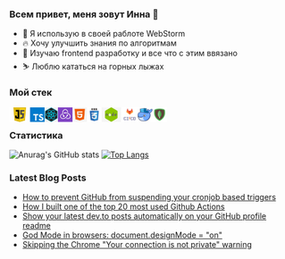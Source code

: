 ### Всем привет, меня зовут Инна 👋
- 🔭 Я использую в своей раблоте WebStorm
- 🔥 Хочу улучшить знания по алгоритмам 
- 🌱 Изучаю frontend разработку и все что с этим ввязано
- ⛷ Люблю кататься на горных лыжах 

### Мой стек
[<img height="26px" align="left" alt="javascript" src="https://github.com/iibadreeva/iibadreeva/blob/main/images/js_thumb.jpg?raw=true">](https://learn.javascript.ru/)
[<img height="26px" align="left" alt="typescript" src="https://github.com/iibadreeva/iibadreeva/blob/main/images/typescript.png?raw=true">](https://www.typescriptlang.org/)
[<img height="26px" align="left" alt="react" src="https://github.com/iibadreeva/iibadreeva/blob/main/images/png-transparent-black-and-blue-atom-icon-screenshot-react-javascript-responsive-web-design-github-angularjs-github-logo-electric-blue-signage.png?raw=true">](https://reactjs.org/)
[<img height="26px" align="left" alt="redux" src="https://github.com/iibadreeva/iibadreeva/blob/main/images/5ed819a41bec6275eade8334_Redux-p-800.jpeg?raw=true">](https://redux.js.org/)
[<img height="26px" align="left" alt="html" src="https://github.com/iibadreeva/iibadreeva/blob/main/images/kisspng-html-web-development-responsive-web-design-cascadi-end-5acb4fc4bdc2a9.6992816915232736687773.jpg?raw=true">](http://htmlbook.ru/html)
[<img height="26px" align="left" alt="css" src="https://github.com/iibadreeva/iibadreeva/blob/main/images/logo-css3.png?raw=true">](https://www.w3schools.com/css/default.asp)
[<img height="26px" align="left" alt="nodejs" src="https://github.com/iibadreeva/iibadreeva/blob/main/images/kisspng-node-js-javascript-react-mean-angularjs-austin-anderson-5c3569cfb277c8.831319791547004367731.jpg?raw=true">](https://nodejs.org/en/)
[<img height="26px" align="left" alt="ci/cd" src="https://github.com/iibadreeva/iibadreeva/blob/main/images/pasted-from-clipboard.png?raw=true">](https://habr.com/ru/company/otus/blog/515078/)
[<img height="26px" align="left" alt="docker" src="https://github.com/iibadreeva/iibadreeva/blob/main/images/CozzMFiUkAAD0vq.png?raw=true">](https://www.docker.com/)
[<img height="26px" align="left" alt="mongodb" src="https://github.com/iibadreeva/iibadreeva/blob/main/images/mongodb.png?raw=true">](https://www.mongodb.com/)
<br />
### Статистика
![Anurag's GitHub stats](https://github-readme-stats.vercel.app/api?username=iibadreeva)
[![Top Langs](https://github-readme-stats.vercel.app/api/top-langs/?username=iibadreeva&layout=compact)](https://github.com/anuraghazra/github-readme-stats)

### Latest Blog Posts
<!-- BLOG-POST-LIST:START -->
- [How to prevent GitHub from suspending your cronjob based triggers](https://dev.to/gautamkrishnar/how-to-prevent-github-from-suspending-your-cronjob-based-triggers-knf)
- [How I built one of the top 20 most used Github Actions](https://www.gautamkrishnar.com/how-i-built-one-of-the-top-20-most-used-github-actions/)
- [Show your latest dev.to posts automatically on your GitHub profile readme](https://dev.to/gautamkrishnar/show-your-latest-dev-to-posts-automatically-in-your-github-profile-readme-3nk8)
- [God Mode in browsers: document.designMode = "on"](https://dev.to/gautamkrishnar/god-mode-in-browsers-document-designmode-on-2pmo)
- [Skipping the Chrome "Your connection is not private" warning](https://dev.to/gautamkrishnar/quickbits-1-skipping-the-chrome-your-connection-is-not-private-warning-4kp1)
<!-- BLOG-POST-LIST:END -->

<!--
**iibadreeva/iibadreeva** is a ✨ _special_ ✨ repository because its `README.md` (this file) appears on your GitHub profile.

Here are some ideas to get you started:
### Hi there 👋
- 🔭 I’m currently working on ...
- 🌱 I’m currently learning ...
- 👯 I’m looking to collaborate on ...
- 🤔 I’m looking for help with ...
- 💬 Ask me about ...
- 📫 How to reach me: ...
- 😄 Pronouns: ...
- ⚡ Fun fact: ...
-->
